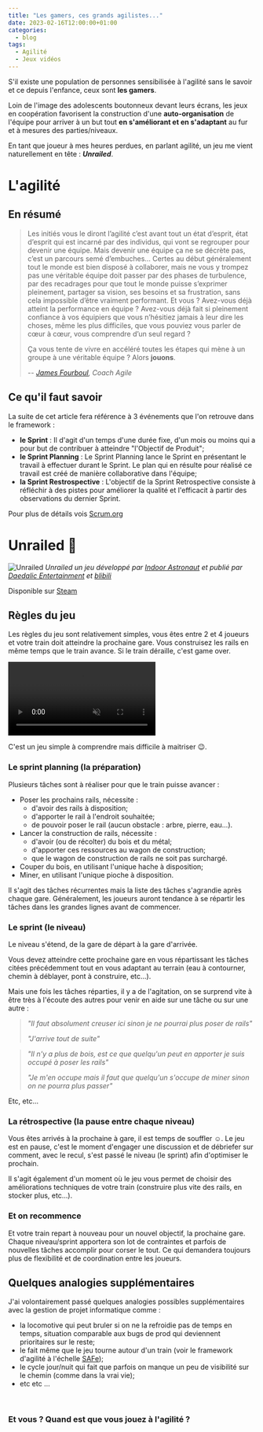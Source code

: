```yaml
---
title: "Les gamers, ces grands agilistes..."
date: 2023-02-16T12:00:00+01:00
categories:
  - blog
tags:
  - Agilité
  - Jeux vidéos
---
```



S'il existe une population de personnes sensibilisée à l'agilité sans le savoir et ce depuis l'enfance, ceux sont **les gamers**. 

Loin de l'image des adolescents boutonneux devant leurs écrans, les jeux en coopération favorisent la construction d'une **auto-organisation** de l'équipe pour arriver à un but tout **en s'améliorant et en s'adaptant** au fur et à mesures des parties/niveaux. 

En tant que joueur à mes heures perdues, en parlant agilité, un jeu me vient naturellement en tête : _**Unrailed**_.
# L'agilité
## En résumé

> Les initiés vous le diront l’agilité c’est avant tout un état d’esprit, état d’esprit qui est incarné par des individus, qui vont se regrouper pour devenir une équipe. Mais devenir une équipe ça ne se décrète pas, c’est un parcours semé d’embuches… Certes au début généralement tout le monde est bien disposé à collaborer, mais ne vous y trompez pas une véritable équipe doit passer par des phases de turbulence, par des recadrages pour que tout le monde puisse s’exprimer pleinement, partager sa vision, ses besoins et sa frustration, sans cela impossible d’être vraiment performant. Et vous ? Avez-vous déjà atteint la performance en équipe ? Avez-vous déjà fait si pleinement confiance à vos équipiers que vous n’hésitiez jamais à leur dire les choses, même les plus difficiles, que vous pouviez vous parler de cœur à cœur, vous comprendre d’un seul regard ? 
> 
>Ça vous tente de vivre en accéléré toutes les étapes qui mène à un groupe à une véritable équipe ? Alors **jouons**.
>
> -- <cite>[James Fourboul](https://www.linkedin.com/in/jamesfourboul/), Coach Agile</cite>

## Ce qu'il faut savoir
La suite de cet article fera référence à 3 événements que l'on retrouve dans le framework : 
- **le Sprint** : Il d'agit d'un temps d'une durée fixe, d'un mois ou moins qui a pour but de contribuer à atteindre "l'Objectif de Produit";
- **le Sprint Planning** : Le Sprint Planning lance le Sprint en présentant le  travail à effectuer durant le Sprint. Le plan qui en résulte pour réalisé ce travail est créé de manière collaborative dans l'équipe;
- **la Sprint Restrospective** : L'objectif de la Sprint Retrospective consiste à réfléchir à des pistes pour améliorer la qualité et l'efficacit à partir des observations du dernier Sprint.

Pour plus de détails vois [Scrum.org](https://www.scrum.org)

# Unrailed :train2:
![Unrailed](https://fabienfauvelet.github.io/blog/assets/images/unrailed.jpg)
*Unrailed un jeu développé par [Indoor Astronaut](https://indoorastronaut.ch/) et publié par [Daedalic Entertainment](https://www.daedalic.com/) et [blibili](http://game.bilibili.com/unrailed/)*

Disponible sur [Steam](https://store.steampowered.com/app/1016920/Unrailed/)
## Règles du jeu
Les règles du jeu sont relativement simples, vous êtes entre 2 et 4 joueurs et votre train doit atteindre la prochaine gare. Vous construisez les rails en même temps que le train avance. Si le train déraille, c'est game over. 

<video src="https://unrailed-game.com/Gameplay_cmp.mp4" alt="Unrailed video" style="max-width: 636px;" loop="true" autoplay="true" muted="true"></video>

C'est un jeu simple à comprendre mais difficile à maitriser :wink:. 
### Le sprint planning (la préparation)
Plusieurs tâches sont à réaliser pour que le train puisse avancer :
 - Poser les prochains rails, nécessite : 
   - d'avoir des rails à disposition;
   - d'apporter le rail à l'endroit souhaitée;
   - de pouvoir poser le rail (aucun obstacle : arbre, pierre, eau...).
 - Lancer la construction de rails, nécessite :
   - d'avoir (ou de récolter) du bois et du métal;
   - d'apporter ces ressources au wagon de construction;
   - que le wagon de construction de rails ne soit pas surchargé.
 - Couper du bois, en utilisant l'unique hache à disposition;
 - Miner, en utilisant l'unique pioche à disposition.

Il s'agit des tâches récurrentes mais la liste des tâches s'agrandie après chaque gare. Généralement, les joueurs auront tendance à se répartir les tâches dans les grandes lignes avant de commencer.

### Le sprint (le niveau)
Le niveau s'étend, de la gare de départ à la gare d'arrivée.

Vous devez atteindre cette prochaine gare en vous répartissant les tâches citées précédemment tout en vous adaptant au terrain (eau à contourner, chemin à déblayer, pont à construire, etc...).

Mais une fois les tâches réparties, il y a de l'agitation, on se surprend vite à être très à l'écoute des autres pour venir en aide sur une tâche ou sur une autre :
>_"Il faut absolument creuser ici sinon je ne pourrai plus poser de rails"_
>
>_"J'arrive tout de suite"_

>_"Il n'y a plus de bois, est ce que quelqu'un peut en apporter je suis occupé à poser les rails"_
>
>_"Je m'en occupe mais il faut que quelqu'un s'occupe de miner sinon on ne pourra plus passer"_

Etc, etc...
### La rétrospective (la pause entre chaque niveau)
Vous êtes arrivés à la prochaine à gare, il est temps de souffler :relaxed:. Le jeu est en pause, c'est le moment d'engager une discussion et de débriefer sur comment, avec le recul, s'est passé le niveau (le sprint) afin d'optimiser le prochain.

Il s'agit également d'un moment où le jeu vous permet de choisir des améliorations techniques de votre train (construire plus vite des rails, en stocker plus, etc...).

### Et on recommence
Et votre train repart à nouveau pour un nouvel objectif, la prochaine gare. Chaque niveau/sprint apportera son lot de contraintes et parfois de nouvelles tâches accomplir pour corser le tout. Ce qui demandera toujours plus de flexibilité et de coordination entre les joueurs.

## Quelques analogies supplémentaires
J'ai volontairement passé quelques analogies possibles supplémentaires avec la gestion de projet informatique comme :
- la locomotive qui peut bruler si on ne la refroidie pas de temps en temps, situation comparable aux bugs de prod qui deviennent prioritaires sur le reste;
- le fait même que le jeu tourne autour d'un train (voir le framework d'agilité à l'échelle [SAFe](https://www.scaledagileframework.com));
- le cycle jour/nuit qui fait que parfois on manque un peu de visibilité sur le chemin (comme dans la vrai vie);
- etc etc ...

<br>

### Et vous ? Quand est que vous jouez à l'agilité ?